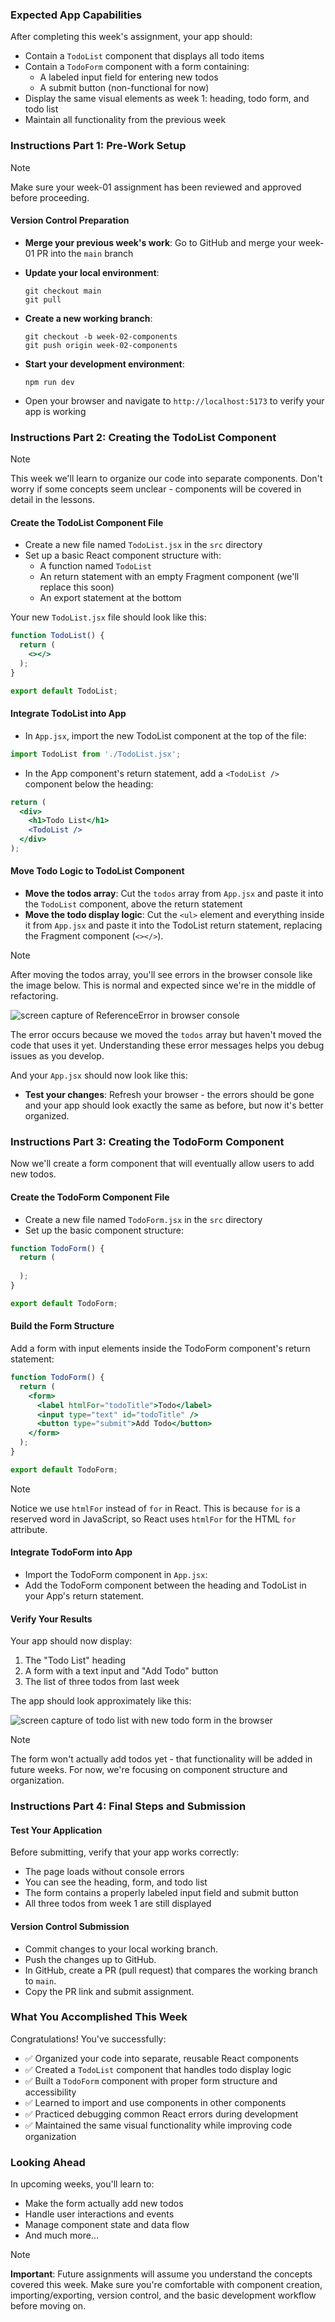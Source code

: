 <!-- h1, h2 already used by CTD Learns -->
### Expected App Capabilities

After completing this week's assignment, your app should:

- Contain a `TodoList` component that displays all todo items
- Contain a `TodoForm` component with a form containing:
  - A labeled input field for entering new todos
  - A submit button (non-functional for now)
- Display the same visual elements as week 1: heading, todo form, and todo list
- Maintain all functionality from the previous week

### Instructions Part 1: Pre-Work Setup

> [!note]
> Make sure your week-01 assignment has been reviewed and approved before proceeding.

#### Version Control Preparation

- **Merge your previous week's work**: Go to GitHub and merge your week-01 PR into the `main` branch
- **Update your local environment**:

  ```terminal
  git checkout main
  git pull
  ```

- **Create a new working branch**:

  ```terminal
  git checkout -b week-02-components
  git push origin week-02-components
  ```

- **Start your development environment**:

  ```terminal
  npm run dev
  ```

- Open your browser and navigate to `http://localhost:5173` to verify your app is working

### Instructions Part 2: Creating the TodoList Component

> [!note]
> This week we'll learn to organize our code into separate components. Don't worry if some concepts seem unclear - components will be covered in detail in the lessons.

#### Create the TodoList Component File

- Create a new file named `TodoList.jsx` in the `src` directory
- Set up a basic React component structure with:
  - A function named `TodoList`
  - An return statement with an empty Fragment component (we'll replace this soon)
  - An export statement at the bottom

Your new `TodoList.jsx` file should look like this:

```jsx
function TodoList() {
  return (
    <></>
  );
}

export default TodoList;
```

#### Integrate TodoList into App

- In `App.jsx`, import the new TodoList component at the top of the file:

```jsx
import TodoList from './TodoList.jsx';
```

- In the App component's return statement, add a `<TodoList />` component below the heading:

```jsx
return (
  <div>
    <h1>Todo List</h1>
    <TodoList />
  </div>
);
```

#### Move Todo Logic to TodoList Component

- **Move the todos array**: Cut the `todos` array from `App.jsx` and paste it into the `TodoList` component, above the return statement
- **Move the todo display logic**: Cut the `<ul>` element and everything inside it from `App.jsx` and paste it into the TodoList return statement, replacing the Fragment component (`<></>`).

> [!note]
> After moving the todos array, you'll see errors in the browser console like the image below. This is normal and expected since we're in the middle of refactoring.

![screen capture of ReferenceError in browser console](https://raw.githubusercontent.com/Code-the-Dream-School/react-curriculum-v4/refs/heads/main/learns-app-content/week-02/assets/reference-error.png)

The error occurs because we moved the `todos` array but haven't moved the code that uses it yet. Understanding these error messages helps you debug issues as you develop.

And your `App.jsx` should now look like this:

- **Test your changes**: Refresh your browser - the errors should be gone and your app should look exactly the same as before, but now it's better organized.

### Instructions Part 3: Creating the TodoForm Component

Now we'll create a form component that will eventually allow users to add new todos.

#### Create the TodoForm Component File

- Create a new file named `TodoForm.jsx` in the `src` directory
- Set up the basic component structure:

```jsx
function TodoForm() {
  return (
    
  );
}

export default TodoForm;
```

#### Build the Form Structure

Add a form with input elements inside the TodoForm component's return statement:

```jsx
function TodoForm() {
  return (
    <form>
      <label htmlFor="todoTitle">Todo</label>
      <input type="text" id="todoTitle" />
      <button type="submit">Add Todo</button>
    </form>
  );
}

export default TodoForm;
```

> [!note]
> Notice we use `htmlFor` instead of `for` in React. This is because `for` is a reserved word in JavaScript, so React uses `htmlFor` for the HTML `for` attribute.

#### Integrate TodoForm into App

- Import the TodoForm component in `App.jsx`:
- Add the TodoForm component between the heading and TodoList in your App's return statement.

#### Verify Your Results

Your app should now display:

1. The "Todo List" heading
2. A form with a text input and "Add Todo" button
3. The list of three todos from last week

The app should look approximately like this:

![screen capture of todo list with new todo form in the browser](https://raw.githubusercontent.com/Code-the-Dream-School/react-curriculum-v3/refs/heads/main/learns-app-content/assignments/assets/week-02/todo-list-with-form.png)

> [!note]
> The form won't actually add todos yet - that functionality will be added in future weeks. For now, we're focusing on component structure and organization.

### Instructions Part 4: Final Steps and Submission

#### Test Your Application

Before submitting, verify that your app works correctly:

- The page loads without console errors
- You can see the heading, form, and todo list
- The form contains a properly labeled input field and submit button
- All three todos from week 1 are still displayed

#### Version Control Submission

- Commit changes to your local working branch.
- Push the changes up to GitHub.
- In GitHub, create a PR (pull request) that compares the working branch to `main`.
- Copy the PR link and submit assignment.

### What You Accomplished This Week

Congratulations! You've successfully:

- ✅ Organized your code into separate, reusable React components
- ✅ Created a `TodoList` component that handles todo display logic
- ✅ Built a `TodoForm` component with proper form structure and accessibility
- ✅ Learned to import and use components in other components
- ✅ Practiced debugging common React errors during development
- ✅ Maintained the same visual functionality while improving code organization

### Looking Ahead

In upcoming weeks, you'll learn to:

- Make the form actually add new todos
- Handle user interactions and events
- Manage component state and data flow
- And much more...

> [!note]
> **Important**: Future assignments will assume you understand the concepts covered this week. Make sure you're comfortable with component creation, importing/exporting, version control, and the basic development workflow before moving on.
